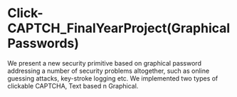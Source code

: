 # Click-CAPTCH_FinalYearProject(Graphical Passwords)
We present a new security primitive based on graphical password addressing a number of security problems altogether, such as online guessing attacks, key-stroke logging etc. We implemented two types of clickable CAPTCHA, Text based n Graphical.
